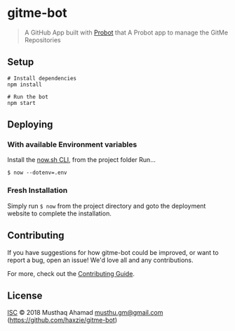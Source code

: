 # gitme-bot

> A GitHub App built with [Probot](https://github.com/probot/probot) that A Probot app to manage the GitMe Repositories

## Setup

```shell
# Install dependencies
npm install

# Run the bot
npm start
```

## Deploying

### With available Environment variables
Install the [now.sh CLI](https://github.com/zeit/now-cli), from the project folder Run...
```shell
$ now --dotenv=.env
```

### Fresh Installation
Simply run `$ now` from the project directory and goto the deployment website to complete the installation.

## Contributing

If you have suggestions for how gitme-bot could be improved, or want to report a bug, open an issue! We'd love all and any contributions.

For more, check out the [Contributing Guide](CONTRIBUTING.md).

## License

[ISC](LICENSE) © 2018 Musthaq Ahamad <musthu.gm@gmail.com> (https://github.com/haxzie/gitme-bot)
